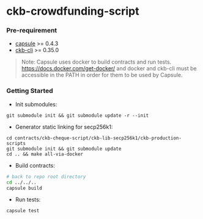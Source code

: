 # ckb-crowdfunding-script

### Pre-requirement

- [capsule](https://github.com/nervosnetwork/capsule) >= 0.4.3
- [ckb-cli](https://github.com/nervosnetwork/ckb-cli) >= 0.35.0

> Note: Capsule uses docker to build contracts and run tests. https://docs.docker.com/get-docker/
> and docker and ckb-cli must be accessible in the PATH in order for them to be used by Capsule.

### Getting Started

- Init submodules:

```
git submodule init && git submodule update -r --init
```

- Generator static linking for secp256k1:

```
cd contracts/ckb-cheque-script/ckb-lib-secp256k1/ckb-production-scripts
git submodule init && git submodule update
cd .. && make all-via-docker
```


- Build contracts:

``` sh
# back to repo root directory
cd ../../..
capsule build
```

- Run tests:

``` sh
capsule test
```
